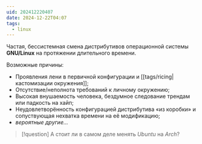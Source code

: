 ```yaml
---
uid: 202412220407
date: 2024-12-22T04:07
tags:
  - linux
---
```


Частая, бессистемная смена дистрибутивов операционной системы **GNU/Linux** на протяжении длительного времени.

Возможные причины:

- Проявления лени в первичной конфигурации и [[tags/ricing|кастомизации окружения]];
- Отсутствие/неполнота требований к личному окружению;
- Высокая внушаемость человека, бездумное следование трендам или падкость на хайп;
- Неудовлетворённость конфигурацией дистрибутива «из коробки» и сопуствующая нехватка времени на её модификацию;
- *вероятные другие...*

> [!question] А стоит ли в самом деле менять *Ubuntu* на *Arch*?
